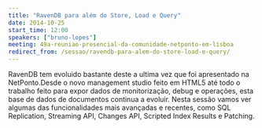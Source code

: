 ```yaml
---
title: "RavenDB para além do Store, Load e Query"
date: 2014-10-25
start_time: 12:00
speakers: ["bruno-lopes"]
meeting: 49a-reuniao-presencial-da-comunidade-netponto-em-lisboa
redirect_from: /sessao/ravendb-para-alem-do-store-load-e-query/
---
```


RavenDB tem evoluido bastante deste a ultima vez que foi apresentado na NetPonto.Desde o novo management studio feito em HTML5 até todo o trabalho feito para expor dados de monitorização, debug e operações, esta base de dados de documentos continua a evoluir.
Nesta sessão vamos ver algumas das funcionalidades mais avançadas e recentes, como SQL Replication, Streaming API, Changes API, Scripted Index Results e Patching.
